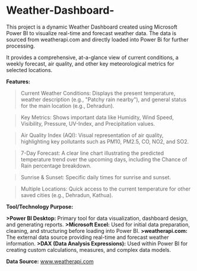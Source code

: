 # Weather-Dashboard-
This project is a dynamic Weather Dashboard created using Microsoft Power BI to visualize real-time and forecast weather data. The data is sourced from weatherapi.com 
and directly loaded into Power Bi for further processing.

It provides a comprehensive, at-a-glance view of current conditions, a weekly forecast, air quality, and other key meteorological metrics for selected locations.


**Features:**

>Current Weather Conditions: Displays the present temperature, weather description (e.g., "Patchy rain nearby"), and general status for the main location (e.g., Dehradun).

>Key Metrics: Shows important data like Humidity, Wind Speed, Visibility, Pressure, UV-Index, and Precipitation values.

>Air Quality Index (AQI): Visual representation of air quality, highlighting key pollutants such as PM10, PM2.5, CO, NO2, and SO2.

>7-Day Forecast: A clear line chart illustrating the predicted temperature trend over the upcoming days, including the Chance of Rain percentage breakdown.

>Sunrise & Sunset: Specific daily times for sunrise and sunset.

>Multiple Locations: Quick access to the current temperature for other saved cities (e.g., Dehradun, Kathua).


**Tool/Technology	Purpose:**

**>Power BI Desktop:** 	Primary tool for data visualization, dashboard design, and generating reports.
**>Microsoft Excel:** 	Used for initial data preparation, cleaning, and structuring before loading into Power BI.
**>weatherapi.com:** 	The external data source providing real-time and forecast weather information.
**>DAX (Data Analysis Expressions):** 	Used within Power BI for creating custom calculations, measures, and complex data models.

**Data Source:**
www.weatherapi.com




